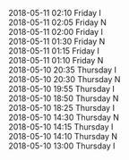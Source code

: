 2018-05-11 02:10 Friday  I  
2018-05-11 02:05 Friday  N  
2018-05-11 02:00 Friday  I  
2018-05-11 01:30 Friday  N  
2018-05-11 01:15 Friday  I  
2018-05-11 01:10 Friday  N  
2018-05-10 20:35 Thursday  I  
2018-05-10 20:30 Thursday  N  
2018-05-10 19:55 Thursday  I  
2018-05-10 18:50 Thursday  N  
2018-05-10 18:25 Thursday  I  
2018-05-10 14:30 Thursday  N  
2018-05-10 14:15 Thursday  I  
2018-05-10 14:10 Thursday  N  
2018-05-10 13:00 Thursday  I  

